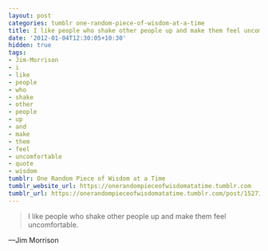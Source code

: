 ```yaml
---
layout: post
categories: tumblr one-random-piece-of-wisdom-at-a-time
title: I like people who shake other people up and make them feel uncomfortable.
date: '2012-01-04T12:30:05+10:30'
hidden: true
tags:
- Jim-Morrison
- i
- like
- people
- who
- shake
- other
- people
- up
- and
- make
- them
- feel
- uncomfortable
- quote
- wisdom
tumblr: One Random Piece of Wisdom at a Time
tumblr_website_url: https://onerandompieceofwisdomatatime.tumblr.com
tumblr_url: https://onerandompieceofwisdomatatime.tumblr.com/post/15271633159/i-like-people-who-shake-other-people-up-and-make
---
```

> I like people who shake other people up and make them feel uncomfortable.

—Jim Morrison
